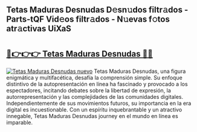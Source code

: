 ## Tetas Maduras Desnudas D𝚎sn𝚞dos filtr𝚊dos - Parts-tQF Vid𝚎os filtr𝚊dos - N𝚞evas f𝚘tos atr𝚊ctivas UiXaS

# <h2><a href="http://mb3vzxb.tromn.icu/?c=Tetas+Maduras+Desnudas">🔗👉👉👉 Tetas Maduras Desnudas 🔗🔗</a></h2>

[![Tetas Maduras Desnudas nuevo](https://i.imgur.com/pEAQMta.gif)](http://mb3vzxb.tromn.icu/?c=Tetas+Maduras+Desnudas)
Tetas Maduras Desnudas, una figura enigmática y multifacética, desafía la comprensión simple. Su enfoque distintivo de la autopresentación en línea ha fascinado y provocado a los espectadores, incitando debates sobre la libertad de expresión, la autorrepresentación y las complejidades de las comunidades digitales. Independientemente de sus movimientos futuros, su importancia en la era digital es incuestionable. Con un espíritu inquebrantable y un atractivo innegable, Tetas Maduras Desnudas journey en el mundo en línea es imparable.
